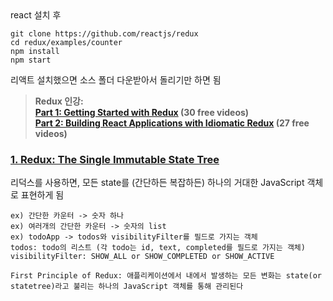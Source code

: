 <Basic Setting>
react 설치 후

```
git clone https://github.com/reactjs/redux
cd redux/examples/counter
npm install
npm start
```

리액트 설치했으면 소스 폴더 다운받아서 돌리기만 하면 됨


>**Redux 인강:**  
>**[Part 1: Getting Started with Redux](https://egghead.io/series/getting-started-with-redux) (30 free videos)**<br>
>**[Part 2: Building React Applications with Idiomatic Redux](https://egghead.io/courses/building-react-applications-with-idiomatic-redux) (27 free videos)**


### [1. Redux: The Single Immutable State Tree](https://egghead.io/lessons/javascript-redux-the-single-immutable-state-tree)
리덕스를 사용하면, 모든 state를 (간단하든 복잡하든) 하나의 거대한 JavaScript 객체로 표현하게 됨

```
ex) 간단한 카운터 -> 숫자 하나
ex) 여러개의 간단한 카운터 -> 숫자의 list
ex) todoApp -> todos와 visibilityFilter를 필드로 가지는 객체
todos: todo의 리스트 (각 todo는 id, text, completed를 필드로 가지는 객체)
visibilityFilter: SHOW_ALL or SHOW_COMPLETED or SHOW_ACTIVE
```

```
First Principle of Redux: 애플리케이션에서 내에서 발생하는 모든 변화는 state(or statetree)라고 불리는 하나의 JavaScript 객체를 통해 관리된다
```

